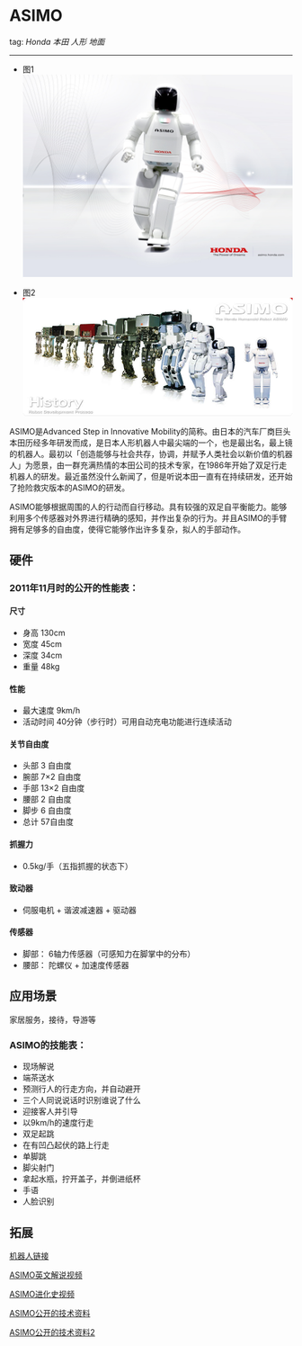 # ASIMO
tag: *Honda 本田* *人形* *地面*

---
- 图1
![ASIMO](../meta/pic/Asimo.jpg)

- 图2
![ASIMO_HISTORY](../meta/pic/Asimo_history.jpg)

ASIMO是Advanced Step in Innovative Mobility的简称。由日本的汽车厂商巨头本田历经多年研发而成，是日本人形机器人中最尖端的一个，也是最出名，最上镜的机器人。最初以「创造能够与社会共存，协调，并赋予人类社会以新价值的机器人」为愿景，由一群充满热情的本田公司的技术专家，在1986年开始了双足行走机器人的研发。最近虽然没什么新闻了，但是听说本田一直有在持续研发，还开始了抢险救灾版本的ASIMO的研发。



ASIMO能够根据周围的人的行动而自行移动。具有较强的双足自平衡能力。能够利用多个传感器对外界进行精确的感知，并作出复杂的行为。并且ASIMO的手臂拥有足够多的自由度，使得它能够作出许多复杂，拟人的手部动作。

## 硬件

### 2011年11月时的公开的性能表：

#### 尺寸
- 身高 130cm
- 宽度 45cm
- 深度 34cm
- 重量 48kg
#### 性能
- 最大速度 9km/h
- 活动时间 40分钟（步行时）可用自动充电功能进行连续活动
#### 关节自由度
- 头部 3 自由度
- 腕部 7×2 自由度
- 手部 13×2 自由度
- 腰部 2 自由度
- 脚步 6 自由度
- 总计 57自由度

#### 抓握力
- 0.5kg/手（五指抓握的状态下）
#### 致动器
- 伺服电机 + 谐波减速器 + 驱动器

#### 传感器
- 脚部： 6轴力传感器（可感知力在脚掌中的分布）
- 腰部： 陀螺仪 + 加速度传感器  

## 应用场景
家居服务，接待，导游等
### ASIMO的技能表：
- 现场解说
- 端茶送水
- 预测行人的行走方向，并自动避开
- 三个人同说说话时识别谁说了什么
- 迎接客人并引导
- 以9km/h的速度行走
- 双足起跳
- 在有凹凸起伏的路上行走
- 单脚跳
- 脚尖射门
- 拿起水瓶，拧开盖子，并倒进纸杯
- 手语
- 人脸识别

## 拓展
[机器人链接](http://www.honda.co.jp/ASIMO/)

[ASIMO英文解说视频](https://www.youtube.com/watch?v=JlRPICfnmhw)

[ASIMO进化史视频](https://www.youtube.com/watch?v=cqL2ZvZ-q14)

[ASIMO公开的技术资料](http://asimo.honda.com/downloads/pdf/asimo-technical-information.pdf)

[ASIMO公开的技术资料2](http://asimo.honda.com/asimo-specs/)
